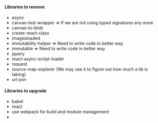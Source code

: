 #### Libraries to remove
- async
- canvas-test-wrapper => If we are not using typed signatures any more
- canvas-to-blob
- create-react-class
- imagesloaded
- immutability-helper => Need to write code in better way
- immutable => Need to write code in better way
- jquery
- react-async-script-loader
- request
- source-map-explorer (We may use it to figure out how much a lib is taking)
- url-join


#### Libraries to upgrade
- babel
- react
- use webpack for build and module management
- 
